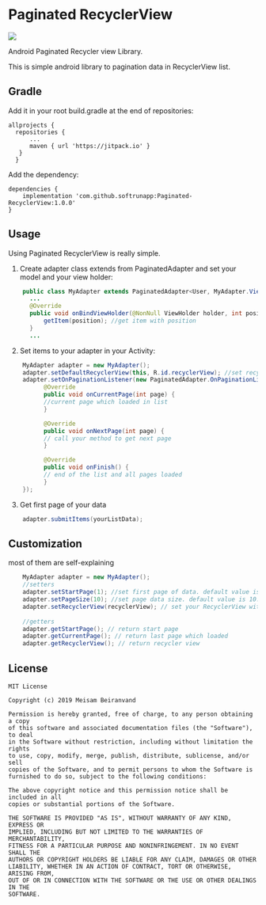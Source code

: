 # Paginated RecyclerView
[![](https://jitpack.io/v/softrunapp/Paginated-RecyclerView.svg)](https://jitpack.io/#softrunapp/Paginated-RecyclerView)


Android Paginated Recycler view Library.

This is simple android library to pagination data in RecyclerView list.

## Gradle

Add it in your root build.gradle at the end of repositories:


    allprojects {
      repositories {
          ...
          maven { url 'https://jitpack.io' }
       }
	  }
Add the dependency:

	dependencies {
	    implementation 'com.github.softrunapp:Paginated-RecyclerView:1.0.0'
	}




## Usage
Using Paginated RecyclerView is really simple.

1. Create adapter class extends from PaginatedAdapter and set your model and your view holder: 

```java
    public class MyAdapter extends PaginatedAdapter<User, MyAdapter.ViewHolder> {
      ...
      @Override
      public void onBindViewHolder(@NonNull ViewHolder holder, int position) {
          getItem(position); //get item with position
      }
      ...
```

2. Set items to your adapter in your Activity: 

```java
    MyAdapter adapter = new MyAdapter();
    adapter.setDefaultRecyclerView(this, R.id.recyclerView); //set recyclerview with id and Activity. by default set LinearLayout for LayoutManager and setFixSize to true
    adapter.setOnPaginationListener(new PaginatedAdapter.OnPaginationListener() {
	      @Override
	      public void onCurrentPage(int page) {
		  //current page which loaded in list
	      }

	      @Override
	      public void onNextPage(int page) {
		  // call your method to get next page
	      }

	      @Override
	      public void onFinish() {
		  // end of the list and all pages loaded
	      }
	});
```

3. Get first page of your data

```java
    adapter.submitItems(yourListData);
```

## Customization
most of them are self-explaining

```java
    MyAdapter adapter = new MyAdapter();
    //setters
    adapter.setStartPage(1); //set first page of data. default value is 1.
    adapter.setPageSize(10); //set page data size. default value is 10.
    adapter.setRecyclerView(recyclerView); // set your RecyclerView with options
    
    //getters
    adapter.getStartPage(); // return start page
    adapter.getCurrentPage(); // return last page which loaded
    adapter.getRecyclerView(); // return recycler view 
```
## License
	MIT License

	Copyright (c) 2019 Meisam Beiranvand

	Permission is hereby granted, free of charge, to any person obtaining a copy
	of this software and associated documentation files (the "Software"), to deal
	in the Software without restriction, including without limitation the rights
	to use, copy, modify, merge, publish, distribute, sublicense, and/or sell
	copies of the Software, and to permit persons to whom the Software is
	furnished to do so, subject to the following conditions:

	The above copyright notice and this permission notice shall be included in all
	copies or substantial portions of the Software.

	THE SOFTWARE IS PROVIDED "AS IS", WITHOUT WARRANTY OF ANY KIND, EXPRESS OR
	IMPLIED, INCLUDING BUT NOT LIMITED TO THE WARRANTIES OF MERCHANTABILITY,
	FITNESS FOR A PARTICULAR PURPOSE AND NONINFRINGEMENT. IN NO EVENT SHALL THE
	AUTHORS OR COPYRIGHT HOLDERS BE LIABLE FOR ANY CLAIM, DAMAGES OR OTHER
	LIABILITY, WHETHER IN AN ACTION OF CONTRACT, TORT OR OTHERWISE, ARISING FROM,
	OUT OF OR IN CONNECTION WITH THE SOFTWARE OR THE USE OR OTHER DEALINGS IN THE
	SOFTWARE.
